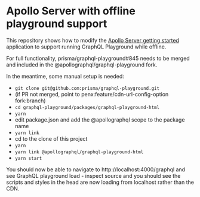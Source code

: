 # Apollo Server with offline playground support

This repository shows how to modify the [Apollo Server getting started](https://www.apollographql.com/docs/apollo-server/getting-started.html) application to support running GraphQL Playground while offline.

For full functionality, prisma/graphql-playground#845 needs to be merged and included in the @apollographql/graphql-playground fork.

In the meantime, some manual setup is needed:

- `git clone git@github.com:prisma/graphql-playground.git`
- (if PR not merged, point to penx:feature/cdn-url-config-option fork:branch)
- `cd graphql-playground/packages/graphql-playground-html`
- `yarn`
- edit package.json and add the @apollographql scope to the package name
- `yarn link`
- cd to the clone of this project
- `yarn`
- `yarn link @apollographql/graphql-playground-html`
- `yarn start`

You should now be able to navigate to http://localhost:4000/graphql and see GraphQL playground load - inspect source and you should see the scripts and styles in the head are now loading from localhost rather than the CDN.
